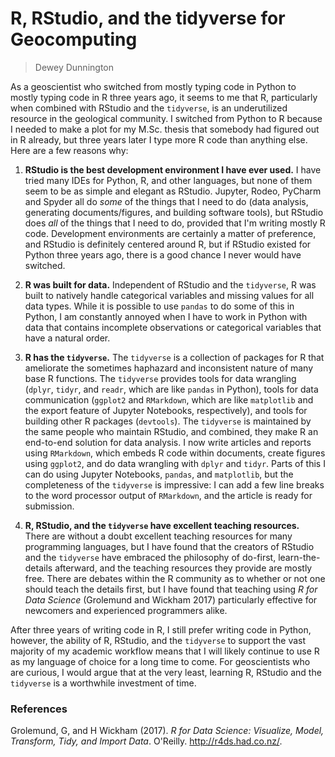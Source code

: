 
# R, RStudio, and the tidyverse for Geocomputing

> Dewey Dunnington

As a geoscientist who switched from mostly typing code in Python to mostly typing code in R three years ago, it seems to me that R, particularly when combined with RStudio and the `tidyverse`, is an underutilized resource in the geological community. I switched from Python to R because I needed to make a plot for my M.Sc. thesis that somebody had figured out in R already, but three years later I type more R code than anything else. Here are a few reasons why:

1. **RStudio is the best development environment I have ever used.** I have tried many IDEs for Python, R, and other languages, but none of them seem to be as simple and elegant as RStudio. Jupyter, Rodeo, PyCharm and Spyder all do *some* of the things that I need to do (data analysis, generating documents/figures, and building software tools), but RStudio does *all* of the things that I need to do, provided that I'm writing mostly R code. Development environments are certainly a matter of preference, and RStudio is definitely centered around R, but if RStudio existed for Python three years ago, there is a good chance I never would have switched.

2. **R was built for data.** Independent of RStudio and the `tidyverse`, R was built to natively handle categorical variables and missing values for all data types. While it is possible to use `pandas` to do some of this in Python, I am constantly annoyed when I have to work in Python with data that contains incomplete observations or categorical variables that have a natural order. 

3. **R has the `tidyverse`.** The `tidyverse` is a collection of packages for R that ameliorate the sometimes haphazard and inconsistent nature of many base R functions. The `tidyverse` provides tools for data wrangling (`dplyr`, `tidyr`, and `readr`, which are like `pandas` in Python), tools for data communication (`ggplot2` and `RMarkdown`, which are like `matplotlib` and the export feature of Jupyter Notebooks, respectively), and tools for building other R packages (`devtools`). The `tidyverse` is maintained by the same people who maintain RStudio, and combined, they make R an end-to-end solution for data analysis. I now write articles and reports using `RMarkdown`, which embeds R code within documents, create figures using `ggplot2`, and do data wrangling with `dplyr` and `tidyr`. Parts of this I can do using Jupyter Notebooks, `pandas`, and `matplotlib`, but the completeness of the `tidyverse` is impressive: I can add a few line breaks to the word processor output of `RMarkdown`, and the article is ready for submission.

4. **R, RStudio, and the `tidyverse` have excellent teaching resources.** There are without a doubt excellent teaching resources for many programming languages, but I have found that the creators of RStudio and the `tidyverse` have embraced the philosophy of do-first, learn-the-details afterward, and the teaching resources they provide are mostly free. There are debates within the R community as to whether or not one should teach the details first, but I have found that teaching using *R for Data Science* (Grolemund and Wickham 2017) particularly effective for newcomers and experienced programmers alike.

After three years of writing code in R, I still prefer writing code in Python, however, the ability of R, RStudio, and the `tidyverse` to support the vast majority of my academic workflow means that I will likely continue to use R as my language of choice for a long time to come. For geoscientists who are curious, I would argue that at the very least, learning R, RStudio and the `tidyverse` is a worthwhile investment of time.

### References

Grolemund, G, and H Wickham (2017). *R for Data Science: Visualize, Model, Transform, Tidy, and Import Data*. O'Reilly. http://r4ds.had.co.nz/.
